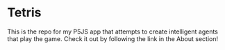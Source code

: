 # Tetris

This is the repo for my P5JS app that attempts to create intelligent agents that play the game. Check it out by following the link in the About section!
